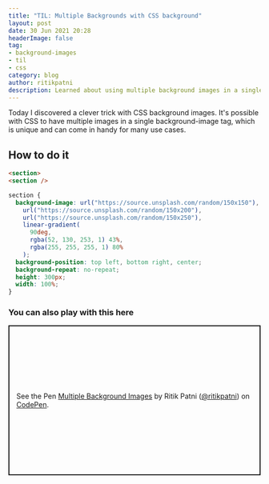 ```yaml
---
title: "TIL: Multiple Backgrounds with CSS background"
layout: post
date: 30 Jun 2021 20:28
headerImage: false
tag:
- background-images
- til
- css
category: blog
author: ritikpatni
description: Learned about using multiple background images in a single tag with CSS
---
```


Today I discovered a clever trick with CSS background images. It's possible with CSS to have multiple images in a single background-image tag, which is unique and can come in handy for many use cases.

## How to do it

```html
<section>
<section />
```

```css
section {
  background-image: url("https://source.unsplash.com/random/150x150"),
    url("https://source.unsplash.com/random/150x200"),
    url("https://source.unsplash.com/random/150x250"),
    linear-gradient(
      90deg,
      rgba(52, 130, 253, 1) 43%,
      rgba(255, 255, 255, 1) 80%
    );
  background-position: top left, bottom right, center;
  background-repeat: no-repeat;
  height: 300px;
  width: 100%;
}
```

### You can also play with this here

<p class="codepen" data-height="300" data-default-tab="html,result" data-slug-hash="eYWNxqr" data-editable="true" data-user="ritikpatni" style="height: 300px; box-sizing: border-box; display: flex; align-items: center; justify-content: center; border: 2px solid; margin: 1em 0; padding: 1em;">
  <span>See the Pen <a href="https://codepen.io/ritikpatni/pen/eYWNxqr">
  Multiple Background Images</a> by Ritik Patni (<a href="https://codepen.io/ritikpatni">@ritikpatni</a>)
  on <a href="https://codepen.io">CodePen</a>.</span>
</p>
<script async src="https://cpwebassets.codepen.io/assets/embed/ei.js"></script>

